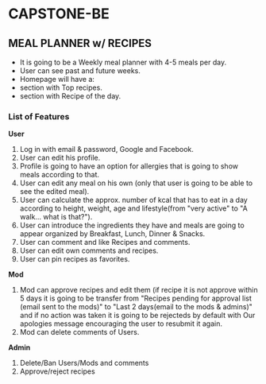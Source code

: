 # CAPSTONE-BE

## MEAL PLANNER w/ RECIPES

- It is going to be a Weekly meal planner with 4-5 meals per day.
- User can see past and future weeks.
- Homepage will have a:
- section with Top recipes.
- section with Recipe of the day.

### List of Features

**User**

1. Log in with email & password, Google and Facebook.
1. User can edit his profile.
1. Profile is going to have an option for allergies that is going to show meals according to that.
1. User can edit any meal on his own (only that user is going to be able to see the edited meal).
1. User can calculate the approx. number of kcal that has to eat in a day according to height, weight, age and lifestyle(from "very active" to "A walk... what is that?").
1. User can introduce the ingredients they have and meals are going to appear organized by Breakfast, Lunch, Dinner & Snacks.
1. User can comment and like Recipes and comments.
1. User can edit own comments and recipes.
1. User can pin recipes as favorites.

**Mod**

1. Mod can approve recipes and edit them (if recipe it is not approve within 5 days it is going to be transfer from "Recipes pending for approval list (email sent to the mods)" to "Last 2 days(email to the mods & admins)" and if no action was taken it is going to be rejecteds by default with Our apologies message encouraging the user to resubmit it again.
1. Mod can delete comments of Users.

**Admin**

1. Delete/Ban Users/Mods and comments
1. Approve/reject recipes
